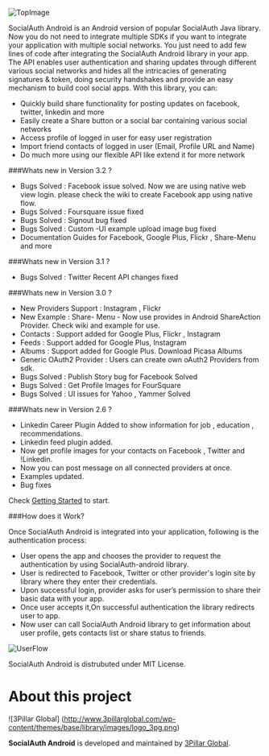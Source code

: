 
 ![TopImage](https://raw.github.com/wiki/3pillarlabs/socialauth-android/images/android.png)

 
SocialAuth Android is an Android version of popular SocialAuth Java library. Now you do not need to integrate multiple SDKs if you want to integrate your application with multiple social networks. You just need to add few lines of code after integrating the SocialAuth Android library in your app.
The API enables user authentication and sharing updates through different various social networks and hides all the intricacies of generating signatures & token, doing security handshakes and provide an easy mechanism to build cool social apps.
With this library, you can:
  * Quickly build share functionality for posting updates on facebook, twitter, linkedin and more
  * Easily create a Share button or a social bar containing various social networks
  *	Access profile of logged in user for easy user registration
  *	Import friend contacts of logged in user (Email, Profile URL and Name)
  *	Do much more using our flexible API like extend it for more network

###Whats new in Version 3.2 ?
   *	Bugs Solved :  Facebook issue solved. Now we are using native web view login. please check the wiki to create Facebook app using native flow.
   *    Bugs Solved :  Foursquare issue fixed
   *    Bugs Solved :  Signout bug fixed
   *    Bugs Solved :  Custom -UI example upload image bug fixed
   *    Documentation Guides for Facebook, Google Plus, Flickr , Share-Menu  and more 
    
###Whats new in Version 3.1 ?
   *	Bugs Solved : Twitter Recent API changes fixed

###Whats new in Version 3.0 ?
  *	New Providers Support : Instagram , Flickr
  *	New Example : Share- Menu - Now use provides in Android ShareAction Provider. Check wiki and example for use.
  *	Contacts : Support added for Google Plus, Flickr , Instagram
  *	Feeds : Support added for Google Plus, Instagram
  *	Albums : Support added for Google Plus. Download Picasa Albums
  *	Generic OAuth2 Provider : Users can create own oAuth2 Providers from sdk.
  *	Bugs Solved : Publish Story bug for Facebook Solved
  *	Bugs Solved : Get Profile Images for FourSquare
  *	Bugs Solved : UI issues for Yahoo , Yammer Solved

###Whats new in Version 2.6 ?
  *	Linkedin Career Plugin Added to show information for job , education , recommendations.
  *	Linkedin feed plugin added.
  *	Now get profile images for your contacts on Facebook , Twitter and !Linkedin.
  *	Now you can post message on all connected providers at once.
  *	Examples updated.
  *	Bug fixes

Check [Getting Started](https://github.com/3pillarlabs/socialauth-android/wiki/Getting-Started) to start.

###How does it Work?

Once SocialAuth Android is integrated into your application, following is the authentication process:

 * User opens the app and chooses the provider to request the authentication by using SocialAuth-android library.
 *  User is redirected to Facebook, Twitter or other provider's login site by library where they enter their credentials.
 *  Upon successful login, provider asks for user’s permission to share their basic data with your app.
 * Once user accepts it,On successful authentication the library redirects user to app.
 * Now user can call SocialAuth Android library to get information about user profile, gets contacts list or share status to friends.
 
![UserFlow](https://raw.github.com/wiki/3pillarlabs/socialauth-android/images/socialauthandroid-process.png)

SocialAuth Android is distrubuted under MIT License.

# About this project

![3Pillar Global] (http://www.3pillarglobal.com/wp-content/themes/base/library/images/logo_3pg.png)

**SocialAuth Android** is developed and maintained by [3Pillar Global](http://www.3pillarglobal.com/).


